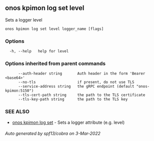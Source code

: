 ## onos kpimon log set level

Sets a logger level

```
onos kpimon log set level logger_name [flags]
```

### Options

```
  -h, --help   help for level
```

### Options inherited from parent commands

```
      --auth-header string       Auth header in the form 'Bearer <base64>'
      --no-tls                   if present, do not use TLS
      --service-address string   the gRPC endpoint (default "onos-kpimon:5150")
      --tls-cert-path string     the path to the TLS certificate
      --tls-key-path string      the path to the TLS key
```

### SEE ALSO

* [onos kpimon log set](onos_kpimon_log_set.md)	 - Sets a logger attribute (e.g. level)

###### Auto generated by spf13/cobra on 3-Mar-2022
